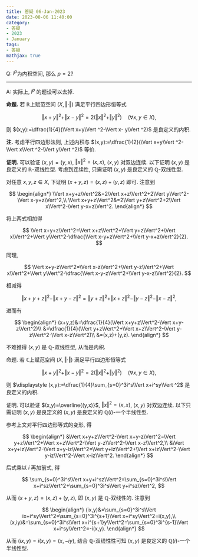 ```yaml
---
title: 答疑 06-Jan-2023
date: 2023-08-06 11:40:00
category: 
- 答疑
- 2023
- January
tags: 
- 答疑
mathjax: true
---
```


Q: $l^p$为内积空间, 那么 $p=2$?

***

A: 实际上, $l^p$ 的题设可以去掉.

**命题.** 若 $\mathbb R$上赋范空间 $(X,\Vert\cdot\Vert)$ 满足平行四边形恒等式

$$
\Vert x+y\Vert ^2+\Vert x-y\Vert ^2=2(\Vert x\Vert ^2+\Vert y\Vert ^2)\quad (\forall x,y\in X),
$$

则 $(x,y):=\dfrac{1}{4}(\Vert x+y\Vert ^2-\Vert x- y\Vert ^2)$ 是良定义的内积.

**注.** 考虑平行四边形法则, 上述内积与 $(x,y):=\dfrac{1}{2}(\Vert x+y\Vert ^2-\Vert x\Vert ^2-\Vert y\Vert ^2)$ 等价.

**证明.** 可以验证 $(x,y)=(y,x)$, $\Vert x\Vert^2=(x,x)$, $(x,y)$ 对双边连续. 以下证明 $(x,y)$ 是良定义的 $\mathbb R$-双线性型. 考虑到连续性, 只需证明 $(x,y)$ 是良定义的 $\mathbb Q$-双线性型.

对任意 $x,y,z\in X$, 下证明 $(x+y,z)=(x,z)+(y,z)$ 即可. 注意到

$$
\begin{align*}
\Vert x+y+z\Vert^2&=2\Vert x+z\Vert^2+2\Vert y\Vert^2-\Vert x-y+z\Vert^2,\\
\Vert x+y+z\Vert^2&=2\Vert y+z\Vert^2+2\Vert x\Vert^2-\Vert y-x+z\Vert^2.
\end{align*}
$$

将上两式相加得

$$
\Vert x+y+z\Vert^2=\Vert x+z\Vert^2+\Vert y+z\Vert^2+\Vert x\Vert^2+\Vert y\Vert^2-\dfrac{\Vert x-y+z\Vert^2+\Vert y-x+z\Vert^2}{2}.
$$

同理,

$$
\Vert x+y-z\Vert^2=\Vert x-z\Vert^2+\Vert y-z\Vert^2+\Vert x\Vert^2+\Vert y\Vert^2-\dfrac{\Vert x-y-z\Vert^2+\Vert y-x-z\Vert^2}{2}.
$$

相减得

$$
\Vert x+y+z\Vert^2-\Vert x+y-z\Vert^2=\Vert y+z\Vert^2+\Vert x+z\Vert^2-\Vert y-z\Vert^2-\Vert x-z\Vert^2,
$$

进而有

$$
\begin{align*}
(x+y,z)&=\dfrac{1}{4}(\Vert x+y+z\Vert^2-\Vert x+y-z\Vert^2)\\
&=\dfrac{1}{4}(\Vert y+z\Vert^2+\Vert x+z\Vert^2-\Vert y-z\Vert^2-\Vert x-z\Vert^2)\\
&=(x,z)+(y,z).
\end{align*}
$$

不难推得 $(x,y)$ 是 $\mathbb Q$-双线性型, 从而是内积.

命题. 若 $\mathbb C$上赋范空间 $(X,\Vert\cdot\Vert)$ 满足平行四边形恒等式

$$
\Vert x+y\Vert ^2+\Vert x-y\Vert ^2=2(\Vert x\Vert ^2+\Vert y\Vert ^2)\quad (\forall x,y\in X),
$$

则 $\displaystyle (x,y):=\dfrac{1}{4}\sum_{s=0}^3i^s\Vert x+i^sy\Vert ^2$ 是良定义的内积.

证明. 可以验证 $(x,y)=\overline{(y,x)}$, $\Vert x\Vert^2=(x,x)$, $(x,y)$ 对双边连续. 以下只需证明 $(x,y)$ 是良定义的 $(x,y)$ 是良定义的 $\mathbb Q(i)$-一个半线性型.

参考上文对平行四边形等式的变形, 得

$$
\begin{align*}
&\Vert x+y+z\Vert^2-\Vert x+y-z\Vert^2=\Vert y+z\Vert^2+\Vert x+z\Vert^2-\Vert y-z\Vert^2-\Vert x-z\Vert^2,\\
&\Vert x+y+iz\Vert^2-\Vert x+y-iz\Vert^2=\Vert y+iz\Vert^2+\Vert x+iz\Vert^2-\Vert y-iz\Vert^2-\Vert x-iz\Vert^2.
\end{align*}
$$

后式乘以 $i$ 再加前式, 得

$$
\sum_{s=0}^3i^s\Vert x+y+i^sz\Vert^2=\sum_{s=0}^3i^s\Vert x+i^sz\Vert^2+\sum_{s=0}^3i^s\Vert y+i^sz\Vert^2,
$$

从而 $(x+y,z)=(x,z)+(y,z)$, 即 $(x,y)$ 是 $\mathbb Q$​-双线性的. 注意到

$$
\begin{align*}
(ix,y)&=\sum_{s=0}^3i^s\Vert ix+i^sy\Vert^2=\sum_{s=0}^3i^{s+1}\Vert x+i^sy\Vert^2=i(x,y),\\
(x,iy)&=\sum_{s=0}^3i^s\Vert x+i^{s+1}y\Vert^2=\sum_{s=0}^3i^{s-1}\Vert x+i^sy\Vert^2=-i(x,y).
\end{align*}
$$

从而 $(ix,y)=i(x,y)=(x,-iy)$, 结合 $\mathbb Q$-双线性性可知 $(x,y)$ 是良定义的 $\mathbb Q(i)$-一个半线性型.

